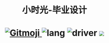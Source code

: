 <h1 align="center">
小时光-毕业设计
<h1>

<p align="center">
<a href="https://gitmoji.dev">
  <img src="https://img.shields.io/badge/gitmoji-%20😜%20😍-FFDD67.svg?style=flat-square" alt="Gitmoji">
</a>
<img src="https://shields.io/badge/TypeScript-lang-green?logo=typescript" alt="lang">
<img src="https://img.shields.io/badge/React-Driver-lightgrey?logo=React" alt="driver">
<img src="https://img.shields.io/badge/expo-build-pink?logo=expo" 
</p>

